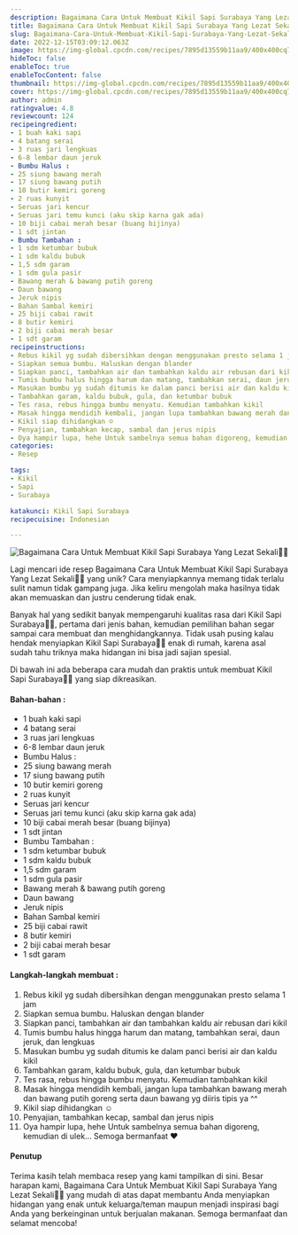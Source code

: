 ```yaml
---
description: Bagaimana Cara Untuk Membuat Kikil Sapi Surabaya Yang Lezat Sekali"
title: Bagaimana Cara Untuk Membuat Kikil Sapi Surabaya Yang Lezat Sekali
slug: Bagaimana-Cara-Untuk-Membuat-Kikil-Sapi-Surabaya-Yang-Lezat-Sekali
date: 2022-12-15T03:09:12.063Z
image: https://img-global.cpcdn.com/recipes/7895d13559b11aa9/400x400cq70/photo.jpg
hideToc: false
enableToc: true
enableTocContent: false
thumbnail: https://img-global.cpcdn.com/recipes/7895d13559b11aa9/400x400cq70/photo.jpg
cover: https://img-global.cpcdn.com/recipes/7895d13559b11aa9/400x400cq70/photo.jpg
author: admin
ratingvalue: 4.8
reviewcount: 124
recipeingredient:
- 1 buah kaki sapi
- 4 batang serai
- 3 ruas jari lengkuas
- 6-8 lembar daun jeruk
- Bumbu Halus :
- 25 siung bawang merah
- 17 siung bawang putih
- 10 butir kemiri goreng
- 2 ruas kunyit
- Seruas jari kencur
- Seruas jari temu kunci (aku skip karna gak ada)
- 10 biji cabai merah besar (buang bijinya)
- 1 sdt jintan
- Bumbu Tambahan :
- 1 sdm ketumbar bubuk
- 1 sdm kaldu bubuk
- 1,5 sdm garam
- 1 sdm gula pasir
- Bawang merah & bawang putih goreng
- Daun bawang
- Jeruk nipis
- Bahan Sambal kemiri
- 25 biji cabai rawit
- 8 butir kemiri
- 2 biji cabai merah besar
- 1 sdt garam
recipeinstructions:
- Rebus kikil yg sudah dibersihkan dengan menggunakan presto selama 1 jam
- Siapkan semua bumbu. Haluskan dengan blander
- Siapkan panci, tambahkan air dan tambahkan kaldu air rebusan dari kikil
- Tumis bumbu halus hingga harum dan matang, tambahkan serai, daun jeruk, dan lengkuas
- Masukan bumbu yg sudah ditumis ke dalam panci berisi air dan kaldu kikil
- Tambahkan garam, kaldu bubuk, gula, dan ketumbar bubuk
- Tes rasa, rebus hingga bumbu menyatu. Kemudian tambahkan kikil
- Masak hingga mendidih kembali, jangan lupa tambahkan bawang merah dan bawang putih goreng serta daun bawang yg diiris tipis ya ^^
- Kikil siap dihidangkan ☺️
- Penyajian, tambahkan kecap, sambal dan jerus nipis
- Oya hampir lupa, hehe Untuk sambelnya semua bahan digoreng, kemudian di ulek... Semoga bermanfaat ❤️
categories:
- Resep

tags:
- Kikil
- Sapi
- Surabaya

katakunci: Kikil Sapi Surabaya
recipecuisine: Indonesian

---
```


![Bagaimana Cara Untuk Membuat Kikil Sapi Surabaya Yang Lezat Sekali👩‍🍳](https://img-global.cpcdn.com/recipes/7895d13559b11aa9/400x400cq70/photo.jpg)

Lagi mencari ide resep Bagaimana Cara Untuk Membuat Kikil Sapi Surabaya Yang Lezat Sekali👩‍🍳 yang unik? Cara menyiapkannya memang tidak terlalu sulit namun tidak gampang juga. Jika keliru mengolah maka hasilnya tidak akan memuaskan dan justru cenderung tidak enak.

Banyak hal yang sedikit banyak mempengaruhi kualitas rasa dari Kikil Sapi Surabaya👩‍🍳, pertama dari jenis bahan, kemudian pemilihan bahan segar sampai cara membuat dan menghidangkannya. Tidak usah pusing kalau hendak menyiapkan Kikil Sapi Surabaya👩‍🍳 enak di rumah, karena asal sudah tahu triknya maka hidangan ini bisa jadi sajian spesial.

Di bawah ini ada beberapa cara mudah dan praktis untuk membuat Kikil Sapi Surabaya👩‍🍳 yang siap dikreasikan.

<!--inarticleads1-->

#### Bahan-bahan :

- 1 buah kaki sapi
- 4 batang serai
- 3 ruas jari lengkuas
- 6-8 lembar daun jeruk
- Bumbu Halus :
- 25 siung bawang merah
- 17 siung bawang putih
- 10 butir kemiri goreng
- 2 ruas kunyit
- Seruas jari kencur
- Seruas jari temu kunci (aku skip karna gak ada)
- 10 biji cabai merah besar (buang bijinya)
- 1 sdt jintan
- Bumbu Tambahan :
- 1 sdm ketumbar bubuk
- 1 sdm kaldu bubuk
- 1,5 sdm garam
- 1 sdm gula pasir
- Bawang merah & bawang putih goreng
- Daun bawang
- Jeruk nipis
- Bahan Sambal kemiri
- 25 biji cabai rawit
- 8 butir kemiri
- 2 biji cabai merah besar
- 1 sdt garam

<!--inarticleads2-->

#### Langkah-langkah membuat :

1. Rebus kikil yg sudah dibersihkan dengan menggunakan presto selama 1 jam
1. Siapkan semua bumbu. Haluskan dengan blander
1. Siapkan panci, tambahkan air dan tambahkan kaldu air rebusan dari kikil
1. Tumis bumbu halus hingga harum dan matang, tambahkan serai, daun jeruk, dan lengkuas
1. Masukan bumbu yg sudah ditumis ke dalam panci berisi air dan kaldu kikil
1. Tambahkan garam, kaldu bubuk, gula, dan ketumbar bubuk
1. Tes rasa, rebus hingga bumbu menyatu. Kemudian tambahkan kikil
1. Masak hingga mendidih kembali, jangan lupa tambahkan bawang merah dan bawang putih goreng serta daun bawang yg diiris tipis ya ^^
1. Kikil siap dihidangkan ☺️
1. Penyajian, tambahkan kecap, sambal dan jerus nipis
1. Oya hampir lupa, hehe Untuk sambelnya semua bahan digoreng, kemudian di ulek... Semoga bermanfaat ❤️

#### Penutup

Terima kasih telah membaca resep yang kami tampilkan di sini. Besar harapan kami, Bagaimana Cara Untuk Membuat Kikil Sapi Surabaya Yang Lezat Sekali👩‍🍳 yang mudah di atas dapat membantu Anda menyiapkan hidangan yang enak untuk keluarga/teman maupun menjadi inspirasi bagi Anda yang berkeinginan untuk berjualan makanan. Semoga bermanfaat dan selamat mencoba!